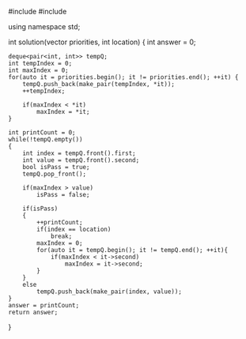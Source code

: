#include <vector>
#include <deque>

using namespace std;

int solution(vector<int> priorities, int location) {
    int answer = 0;
    
    deque<pair<int, int>> tempQ;
    int tempIndex = 0;
    int maxIndex = 0;
    for(auto it = priorities.begin(); it != priorities.end(); ++it) {
        tempQ.push_back(make_pair(tempIndex, *it));
        ++tempIndex;
        
        if(maxIndex < *it)
            maxIndex = *it;
    }
    
    int printCount = 0;
    while(!tempQ.empty())
    {
        int index = tempQ.front().first;
        int value = tempQ.front().second;
        bool isPass = true;
        tempQ.pop_front();
        
        if(maxIndex > value)
            isPass = false;
        
        if(isPass) 
        {
            ++printCount;
            if(index == location)
                break;
            maxIndex = 0;
            for(auto it = tempQ.begin(); it != tempQ.end(); ++it){
                if(maxIndex < it->second)
                    maxIndex = it->second;
            }
        }
        else
            tempQ.push_back(make_pair(index, value));
    }
    answer = printCount;
    return answer;
}
